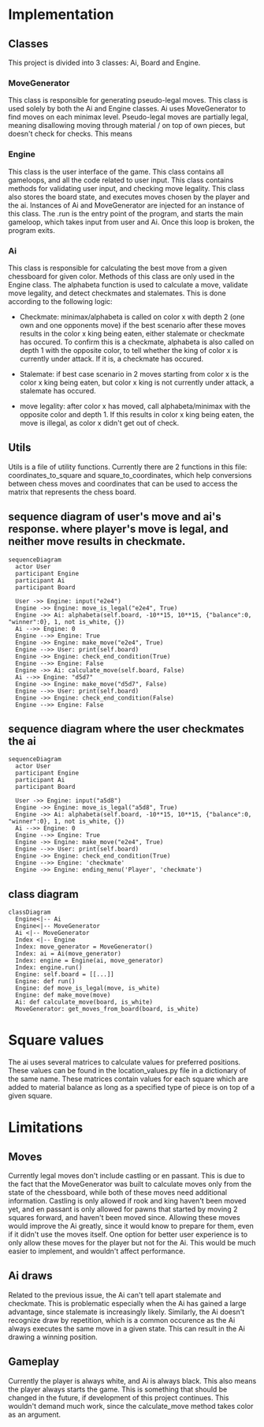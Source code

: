 # Implementation

## Classes
This project is divided into 3 classes: Ai, Board and Engine.

### MoveGenerator
This class is responsible for generating pseudo-legal moves. This class is used solely by both the Ai and Engine classes. Ai uses MoveGenerator to find moves on each minimax level. Pseudo-legal moves are partially legal, meaning disallowing moving through material / on top of own pieces, but doesn't check for checks. This means 

### Engine
This class is the user interface of the game. This class contains all gameloops, and all the code related to user input. This class contains methods for validating user input, and checking move legality. This class also stores the board state, and executes moves chosen by the player and the ai. Instances of Ai and MoveGenerator are injected for an instance of this class. The .run is the entry point of the program, and starts the main gameloop, which takes input from user and Ai. Once this loop is broken, the program exits.

### Ai
This class is responsible for calculating the best move from a given chessboard for given color. Methods of this class are only used in the Engine class. The alphabeta function is used to calculate a move, validate move legality, and detect checkmates and stalemates. This is done according to the following logic:

- Checkmate: minimax/alphabeta is called on color x with depth 2 (one own and one opponents move) if the best scenario after these moves results in the color x king being eaten, either stalemate or checkmate has occured. To confirm this is a checkmate, alphabeta is also called on depth 1 with the opposite color, to tell whether the king of color x is currently under attack. If it is, a checkmate has occured.

- Stalemate: if best case scenario in 2 moves starting from color x is the color x king being eaten, but color x king is not currently under attack, a stalemate has occured.

- move legality: after color x has moved, call alphabeta/minimax with the opposite color and depth 1. If this results in color x king being eaten, the move is illegal, as color x didn't get out of check.

## Utils

Utils is a file of utility functions. Currently there are 2 functions in this file: coordinates_to_square and square_to_coordinates, which help conversions between chess moves and coordinates that can be used to access the matrix that represents the chess board.

## sequence diagram of user's move and ai's response. where player's move is legal, and neither move results in checkmate.


```mermaid
sequenceDiagram
  actor User
  participant Engine
  participant Ai
  participant Board

  User ->> Engine: input("e2e4")
  Engine ->> Engine: move_is_legal("e2e4", True)
  Engine ->> Ai: alphabeta(self.board, -10**15, 10**15, {"balance":0, "winner":0}, 1, not is_white, {})
  Ai -->> Engine: 0
  Engine -->> Engine: True
  Engine ->> Engine: make_move("e2e4", True)
  Engine -->> User: print(self.board)
  Engine ->> Engine: check_end_condition(True)
  Engine -->> Engine: False
  Engine ->> Ai: calculate_move(self.board, False)
  Ai -->> Engine: "d5d7"
  Engine ->> Engine: make_move("d5d7", False)
  Engine -->> User: print(self.board)
  Engine ->> Engine: check_end_condition(False)
  Engine -->> Engine: False
  ```


## sequence diagram where the user checkmates the ai


```mermaid
sequenceDiagram
  actor User
  participant Engine
  participant Ai
  participant Board

  User ->> Engine: input("a5d8")
  Engine ->> Engine: move_is_legal("a5d8", True)
  Engine ->> Ai: alphabeta(self.board, -10**15, 10**15, {"balance":0, "winner":0}, 1, not is_white, {})
  Ai -->> Engine: 0
  Engine -->> Engine: True
  Engine ->> Engine: make_move("e2e4", True)
  Engine -->> User: print(self.board)
  Engine ->> Engine: check_end_condition(True)
  Engine -->> Engine: 'checkmate'
  Engine ->> Engine: ending_menu('Player', 'checkmate')
  ```

## class diagram
```mermaid
classDiagram
  Engine<|-- Ai
  Engine<|-- MoveGenerator
  Ai <|-- MoveGenerator
  Index <|-- Engine
  Index: move_generator = MoveGenerator()
  Index: ai = Ai(move_generator)
  Index: engine = Engine(ai, move_generator)
  Index: engine.run()
  Engine: self.board = [[...]]
  Engine: def run()
  Engine: def move_is_legal(move, is_white)
  Engine: def make_move(move)
  Ai: def calculate_move(board, is_white)
  MoveGenerator: get_moves_from_board(board, is_white)
  ```
# Square values
The ai uses several matrices to calculate values for preferred positions. These values can be found in the location_values.py file in a dictionary of the same name. These matrices contain values for each square which are added to material balance as long as a specified type of piece is on top of a given square.


# Limitations

## Moves
Currently legal moves don't include castling or en passant. This is due to the fact that the MoveGenerator was built to calculate moves only from the state of the chessboard, while both of these moves need additional information. Castling is only allowed if rook and king haven't been moved yet, and en passant is only allowed for pawns that started by moving 2 squares forward, and haven't been moved since. Allowing these moves would improve the Ai greatly, since it would know to prepare for them, even if it didn't use the moves itself. One option for better user experience is to only allow these moves for the player but not for the Ai. This would be much easier to implement, and wouldn't affect performance.

## Ai draws
Related to the previous issue, the Ai can't tell apart stalemate and checkmate. This is problematic especially when the Ai has gained a large advantage, since stalemate is increasingly likely. Similarly, the Ai doesn't recognize draw by repetition, which is a common occurence as the Ai always executes the same move in a given state. This can result in the Ai drawing a winning position.

## Gameplay
Currently the player is always white, and Ai is always black. This also means the player always starts the game. This is something that should be changed in the future, if development of this project continues. This wouldn't demand much work, since the calculate_move method takes color as an argument.
